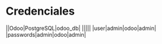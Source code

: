# Credenciales

||Odoo|PostgreSQL|odoo_db|
|||||
|user|admin|odoo|admin|
|passwords|admin|odoo|admin|

